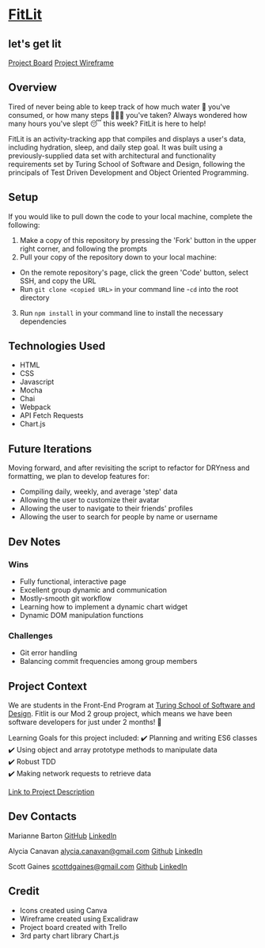 # [FitLit]()
let's get lit
---------
[Project Board](https://trello.com/b/QivjNRBQ/fitlit)
[Project Wireframe](https://excalidraw.com/#json=wc3HAMJ52biTE6rWEUDRs,g2YzqQF7BI6AmCAkdvSW-A)

## Overview
Tired of never being able to keep track of how much water 🚰 you've consumed, or how many steps 🚶🏿‍♀️ you've taken? Always wondered how many hours you've slept 😴 this week? FitLit is here to help!

FitLit is an activity-tracking app that compiles and displays a user's data, including hydration, sleep, and daily step goal. It was built using a previously-supplied data set with architectural and functionality requirements set by Turing School of Software and Design, following the principals of Test Driven Development and Object Oriented Programming.

## Setup
If you would like to pull down the code to your local machine, complete the following:
1. Make a copy of this repository by pressing the 'Fork' button in the upper right corner, and following the prompts
2. Pull your copy of the repository down to your local machine:
- On the remote repository's page, click the green 'Code' button, select SSH, and copy the URL
- Run `git clone <copied URL>` in your command line
-`cd` into the root directory
3. Run `npm install` in your command line to install the necessary dependencies


## Technologies Used
+ HTML
+ CSS
+ Javascript
+ Mocha
+ Chai
+ Webpack
+ API Fetch Requests
+ Chart.js

## Future Iterations
Moving forward, and after revisiting the script to refactor for DRYness and formatting, we plan to develop features for:
- Compiling daily, weekly, and average 'step' data
- Allowing the user to customize their avatar
- Allowing the user to navigate to their friends' profiles
- Allowing the user to search for people by name or username

## Dev Notes
### Wins
- Fully functional, interactive page
- Excellent group dynamic and communication
- Mostly-smooth git workflow
- Learning how to implement a dynamic chart widget
- Dynamic DOM manipulation functions

### Challenges
- Git error handling
- Balancing commit frequencies among group members

## Project Context
We are students in the Front-End Program at [Turing School of Software and Design](https://frontend.turing.edu/). Fitlit is our Mod 2 group project, which means we have been software developers for just under 2 months! 🙌 

Learning Goals for this project included:
✔️ Planning and writing ES6 classes      
✔️ Using object and array prototype methods to manipulate data        
✔️ Robust TDD          
✔️ Making network requests to retrieve data        

[Link to Project Description](https://frontend.turing.edu/projects/Fitlit-part-one.html)

## Dev Contacts
Marianne Barton
[GitHub](https://github.com/mhbarton)
[LinkedIn](https://www.linkedin.com/in/marianne-barton-1307/)

Alycia Canavan
alycia.canavan@gmail.com
[Github](https://github.com/alyciacan)
[LinkedIn](https://www.linkedin.com/in/alycia-canavan/)

Scott Gaines
scottdgaines@gmail.com
[Github](https://github.com/scottdgaines)
[LinkedIn](https://www.linkedin.com/in/scottdgaines-fe/)

## Credit
- Icons created using Canva
- Wireframe created using Excalidraw
- Project board created with Trello
- 3rd party chart library Chart.js
